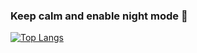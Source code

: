 ### Keep calm and enable night mode 🌙 

<!-- [![stats](https://github-readme-stats.vercel.app/api?username=alibakersartawi&theme=dark&show_icons=true)](https://github.com/alibakersartawi) -->

[![Top Langs](https://github-readme-stats.vercel.app/api/top-langs/?username=alibakersartawi&layout=compact&langs_count=10&title_color=0CCD58&text_color=0CCD58&border_color=0CCD58&icon_color=0CCD58&bg_color=0C0C0C)](https://github.com/alibakersartawi)

<!-- 
title_color - Card's title color (hex color)
text_color - Body text color (hex color)
icon_color - Icons color if available (hex color)
border_color - Card's border color (hex color). (Does not apply when hide_border is enabled)
bg_color - Card's background color (hex color) or a gradient in the form of angle,start,end
hide_border - Hides the card's border (boolean)
theme - name of the theme, choose from all available themes
cache_seconds - set the cache header manually (min: 1800, max: 86400)
locale - set the language in the card (e.g. cn, de, es, etc.)
border_radius - Corner rounding on the card_ -->
